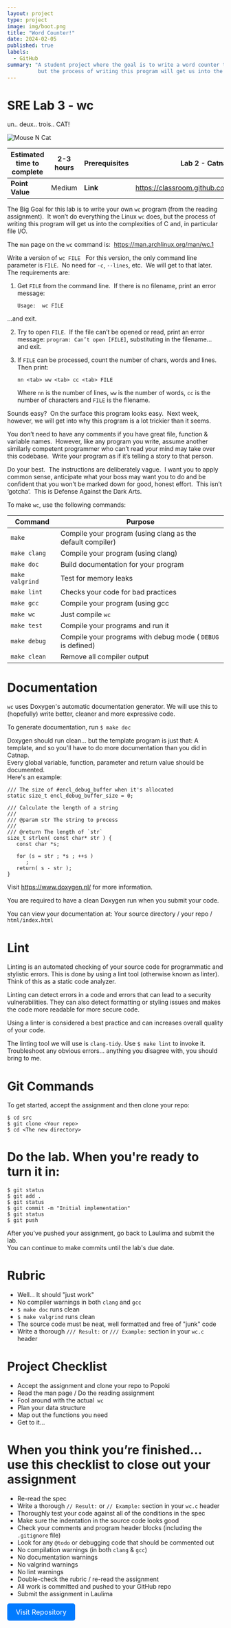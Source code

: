```yaml
---
layout: project
type: project
image: img/boot.png
title: "Word Counter!"
date: 2024-02-05
published: true
labels:
  - GitHub
summary: "A student project where the goal is to write a word counter that mimic Linux word counter. It won’t do everything the Linux wc does,
          but the process of writing this program will get us into the complexities of C and, in particular file I/O."
---
```


SRE Lab 3 - wc
==============

un.. deux.. trois.. CAT!

![Mouse N Cat](.images/wc_large.png)


| **Estimated time to complete** | 2-3 hours | **Prerequisites** | Lab 2 - Catnap                          |
|--------------------------------|-----------|-------------------|-----------------------------------------|
| **Point Value**                | Medium    | **Link**          | https://classroom.github.com/a/45dGM1no |

The Big Goal for this lab is to write your own `wc` program (from the reading 
assignment).  It won’t do everything the Linux `wc` does, but the process of 
writing this program will get us into the complexities of C and, in particular 
file I/O.

The `man` page on the `wc` command is:  https://man.archlinux.org/man/wc.1

Write a version of `wc FILE`   For this version, the only command line parameter
is `FILE`.  No need for `-c`, `--lines`, etc.  We will get to that later.  
The requirements are:

  1. Get `FILE` from the command line.  If there is no filename, print an error message:

         Usage:  wc FILE

  ...and exit.

  2. Try to open `FILE`.  If the file can’t be opened or read, print an error 
     message: `program: Can’t open [FILE]`, substituting in the filename... and exit.

  3. If `FILE` can be processed, count the number of chars, words and lines.  
     Then print:

         nn <tab> ww <tab> cc <tab> FILE

     Where `nn` is the number of lines, `ww` is the number of words, `cc` is 
     the number of characters and `FILE` is the filename.

Sounds easy?  On the surface this program looks easy.  Next week, however, we 
will get into why this program is a lot trickier than it seems.

You don’t need to have any comments if you have great file, function & variable
names.  However, like any program you write, assume another similarly competent
programmer who can’t read your mind may take over this codebase.  Write your 
program as if it’s telling a story to that person.

Do your best.  The instructions are deliberately vague.  I want you to apply 
common sense, anticipate what your boss may want you to do and be confident 
that you won’t be marked down for good, honest effort.  This isn’t ‘gotcha’. 
 This is Defense Against the Dark Arts.

To make `wc`, use the following commands:

| Command              | Purpose                                                    |
|----------------------|------------------------------------------------------------|
| `make`               | Compile your program (using clang as the default compiler) |
| `make clang`         | Compile your program (using clang)                         |
| `make doc`           | Build documentation for your program                       |
| `make valgrind`      | Test for memory leaks                                      |
| `make lint`          | Checks your code for bad practices                         |
| `make gcc`           | Compile your program (using gcc                            |
| `make wc`            | Just compile `wc`                                          |
| `make test`          | Compile your programs and run it                           |
| `make debug`         | Compile your programs with debug mode ( `DEBUG` is defined)|
| `make clean`         | Remove all compiler output                                 |


# Documentation
`wc` uses Doxygen's automatic documentation generator.  We will use this to 
(hopefully) write better, cleaner and more expressive code.  

To generate documentation, run `$ make doc`

Doxygen should run clean... but the template program is just that:  A template, 
and so you'll have to do more documentation than you did in Catnap.  
Every global variable, function, parameter and return value should be documented.  
Here's an example:

    /// The size of #encl_debug_buffer when it's allocated
    static size_t encl_debug_buffer_size = 0;
    
    /// Calculate the length of a string
    ///
    /// @param str The string to process
    ///
    /// @return The length of `str`
    size_t strlen( const char* str ) {
       const char *s;
    
       for (s = str ; *s ; ++s )
          ;
       return( s - str );
    }

Visit https://www.doxygen.nl/ for more information.

You are required to have a clean Doxygen run when you submit your code.

You can view your documentation at:  Your source directory / your repo / `html/index.html`


# Lint
Linting is an automated checking of your source code for programmatic and 
stylistic errors.  This is done by using a lint tool (otherwise known as linter).  
Think of this as a static code analyzer.

Linting can detect errors in a code and errors that can lead to a security 
vulnerabilities.  They can also detect formatting or styling issues and makes 
the code more readable for more secure code.

Using a linter is considered a best practice and can increases overall quality 
of your code.

The linting tool we will use is `clang-tidy`.  Use `$ make lint` to invoke it.
Troubleshoot any obvious errors... anything you disagree with, you should bring
to me.


# Git Commands
To get started, accept the assignment and then clone your repo:

    $ cd src
    $ git clone <Your repo>
    $ cd <The new directory>

# Do the lab.  When you're ready to turn it in:

    $ git status
    $ git add .
    $ git status
    $ git commit -m "Initial implementation"
    $ git status
    $ git push

After you've pushed your assignment, go back to Laulima and submit the lab.  
You can continue to make commits until the lab's due date.


# Rubric
  - Well... It should "just work"
  - No compiler warnings in both `clang` and `gcc`
  - `$ make doc` runs clean
  - `$ make valgrind` runs clean
  - The source code must be neat, well formatted and free of "junk" code
  - Write a thorough `/// Result:`  or `/// Example:` section in your `wc.c` header


# Project Checklist
  - Accept the assignment and clone your repo to Popoki
  - Read the man page / Do the reading assignment
  - Fool around with the actual` wc`
  - Plan your data structure
  - Map out the functions you need
  - Get to it...


# When you think you’re finished… use this checklist to close out your assignment
  - Re-read the spec
  - Write a thorough `// Result:`  or `// Example:` section in your `wc.c` header
  - Thoroughly test your code against all of the conditions in the spec
  - Make sure the indentation in the source code looks good
  - Check your comments and program header blocks (including the `.gitignore` file)
  - Look for any `@todo` or debugging code that should be commented out
  - No compilation warnings (in both `clang` & `gcc`)
  - No documentation warnings
  - No valgrind warnings
  - No lint warnings
  - Double-check the rubric / re-read the assignment
  - All work is committed and pushed to your GitHub repo
  - Submit the assignment in Laulima


<a href="https://github.com/SRE-Nelson/sre_lab3_wc-Zeniscribbles.git" style="display: inline-block; padding: 10px 20px; font-size: 16px; color: #fff; background-color: #007bff; text-align: center; border-radius: 5px; text-decoration: none;">Visit Repository</a>

